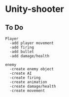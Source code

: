 # Unity-shooter

## To Do 
```
Player
  -add player movement  
  -add firing  
  -add bullet  
  -add damage/health  
```  
```  
enemy
  -create enemy object
  -create AI
  -create firing
  -create animation
  -create damage/health
  -create movement
```
